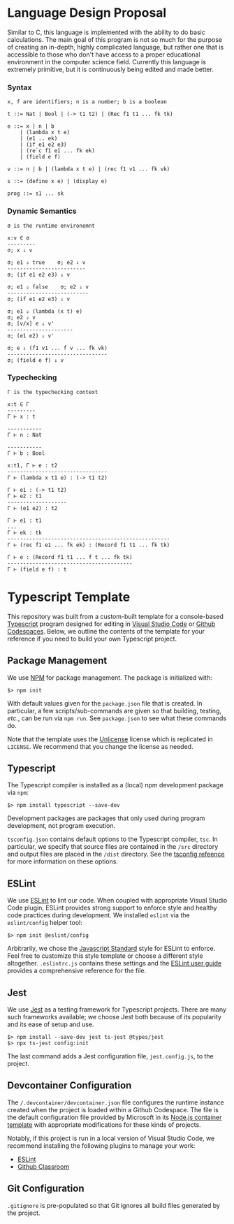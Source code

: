 # Language Design Proposal

Similar to C, this language is implemented with the ability to do basic calculations. The main goal of this program is not so much for the purpose of creating an in-depth, highly complicated language, but rather one that is accessible to those who don't have access to a proper educational environment in the computer science field. Currently this language is extremely primitive, but it is continuously being edited and made better. 

### Syntax

```
x, f are identifiers; n is a number; b is a boolean

t ::= Nat | Bool | (-> t1 t2) | (Rec f1 t1 ... fk tk)

e ::= x | n | b
    | (lambda x t e)
    | (e1 .. ek)
    | (if e1 e2 e3)
    | (re`c f1 e1 ... fk ek)
    | (field e f)

v ::= n | b | (lambda x t e) | (rec f1 v1 ... fk vk)

s ::= (define x e) | (display e)

prog ::= s1 ... sk
```

### Dynamic Semantics

```
σ is the runtime environemnt

x:v ∈ σ
---------
σ; x ⇓ v

σ; e1 ⇓ true    σ; e2 ⇓ v
-------------------------
σ; (if e1 e2 e3) ⇓ v

σ; e1 ⇓ false    σ; e2 ⇓ v
--------------------------
σ; (if e1 e2 e3) ⇓ v

σ; e1 ⇓ (lambda (x t) e)
σ; e2 ⇓ v
σ; [v/x] e ⇓ v'
---------------------
σ; (e1 e2) ⇓ v'

σ; e ⇓ (f1 v1 ... f v ... fk vk)
--------------------------------
σ; (field e f) ⇓ v
```

### Typechecking

```
Γ is the typechecking context

x:t ∈ Γ
---------
Γ ⊢ x : t

-----------
Γ ⊢ n : Nat

-----------
Γ ⊢ b : Bool

x:t1, Γ ⊢ e : t2
--------------------------------
Γ ⊢ (lambda x t1 e) : (-> t1 t2)

Γ ⊢ e1 : (-> t1 t2)
Γ ⊢ e2 : t1
-------------------
Γ ⊢ (e1 e2) : t2

Γ ⊢ e1 : t1
...
Γ ⊢ ek : tk
----------------------------------------------------
Γ ⊢ (rec f1 e1 ... fk ek) : (Record f1 t1 ... fk tk)

Γ ⊢ e : (Record f1 t1 ... f t ... fk tk)
----------------------------------------
Γ ⊢ (field e f) : t
```

# Typescript Template

This repository was built from a custom-built template for a console-based [Typescript](https://www.typescriptlang.org) program designed for editing in [Visual Studio Code](https://code.visualstudio.com) or [Github Codespaces](https://github.com/features/codespaces).
Below, we outline the contents of the template for your reference if you need to build your own Typescript project.

## Package Management

We use [NPM](https://npmjs.com) for package management.
The package is initialized with:

~~~console
$> npm init
~~~

With default values given for the `package.json` file that is created.
In particular, a few scripts/sub-commands are given so that building, testing, _etc._, can be run via `npm run`.
See `package.json` to see what these commands do.

Note that the template uses the [Unlicense](https://unlicense.org) license which is replicated in `LICENSE`.
We recommend that you change the license as needed.

## Typescript

The Typescript compiler is installed as a (local) npm development package via `npm`:

~~~console
$> npm install typescript --save-dev
~~~

Development packages are packages that only used during program development, not program execution.

`tsconfig.json` contains default options to the Typescript compiler, `tsc`.
In particular, we specify that source files are contained in the `/src` directory and output files are placed in the `/dist` directory.
See the [tsconfig refeence](https://www.typescriptlang.org/tsconfig) for more information on these options.

## ESLint

We use [ESLint](https://eslint.org) to lint our code.
When coupled with appropriate Visual Studio Code plugin, ESLint provides strong support to enforce style and healthy code practices during development.
We installed `eslint` via the `eslint/config` helper tool:

~~~console
$> npm init @eslint/config
~~~

Arbitrarily, we chose the [Javascript Standard](https://standardjs.com) style for ESLint to enforce.
Feel free to customize this style template or choose a different style altogether.
`.eslintrc.js` contains these settings and the [ESLint user guide](https://eslint.org/docs/latest/use/configure/) provides a comprehensive reference for the file.

## Jest

We use [Jest](https://jestjs.io) as a testing framework for Typescript projects.
There are many such frameworks available; we choose Jest both because of its popularity and its ease of setup and use.

~~~console
$> npm install --save-dev jest ts-jest @types/jest
$> npx ts-jest config:init
~~~

The last command adds a Jest configuration file, `jest.config.js`, to the project.

## Devcontainer Configuration

The `/.devcontainer/devcontainer.json` file configures the runtime instance created when the project is loaded within a Github Codespace.
The file is the default configuration file provided by Microsoft in its [Node.js container template](https://github.com/microsoft/vscode-remote-try-node) with appropriate modifications for these kinds of projects.

Notably, if this project is run in a local version of Visual Studio Code, we recommend installing the following plugins to manage your work:

+   [ESLint](https://marketplace.visualstudio.com/items?itemName=dbaeumer.vscode-eslint)
+   [Github Classroom](https://marketplace.visualstudio.com/items?itemName=GitHub.classroom)

## Git Configuration

`.gitignore` is pre-populated so that Git ignores all build files generated by the project.

